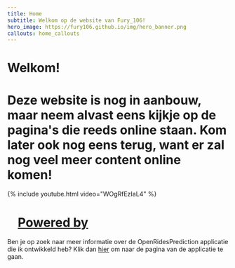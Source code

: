 ```yaml
---
title: Home
subtitle: Welkom op de website van Fury_106!
hero_image: https://fury106.github.io/img/hero_banner.png
callouts: home_callouts
---
```


<html>
<head>
<script id="Cookiebot" src="https://consent.cookiebot.com/uc.js" data-cbid="c28446f3-a71f-463a-aa45-61d022871281" data-blockingmode="auto" type="text/javascript"></script>

<!-- Google tag (gtag.js) -->
<script async src="https://www.googletagmanager.com/gtag/js?id=G-2VNWEQRXBG"></script>
<script>
  window.dataLayer = window.dataLayer || [];
  function gtag(){dataLayer.push(arguments);}
  gtag('js', new Date());

  gtag('config', 'G-2VNWEQRXBG');
</script>

</head>
<body>

<h1>Welkom!</h1>
<h1>Deze website is nog in aanbouw, maar neem alvast eens kijkje op de pagina's die reeds online staan. Kom later ook nog eens terug, want er zal nog veel meer content online komen!</h1>
<!--<p><a href="https://fury106.github.io/about">Over mij</a></p>-->

{% include youtube.html video="WOgRfEzIaL4" %}


<!--Instagram plugin -- oud-->
<!--<div class="embedsocial-hashtag" data-ref="b8238946825a0b199ca4dca77ec429b2c3be6536" ><a class="feed-powered-by-es" href="https://embedsocial.com/products/embedfeed/" target="_blank" title="Powered by EmbedSocial">Powered by EmbedSocial<span>→</span></a></div><script>(function(d, s, id){var js; if (d.getElementById(id)) {return;} js = d.createElement(s); js.id = id; js.src = "https://embedsocial.com/cdn/ht.js"; d.getElementsByTagName("head")[0].appendChild(js);}(document, "script", "EmbedSocialHashtagScript"));</script>-->

<!--Instagram plugin -- nieuw-->
<script src="https://assets.juicer.io/embed.js" type="text/javascript" cookie-consent="functionality"></script>
<link href="https://assets.juicer.io/embed.css" media="all" rel="stylesheet" type="text/css" />
<ul class="juicer-feed" data-feed-id="fury_106" data-origin="embed-code"><h1 class="referral"><a href="https://www.juicer.io">Powered by</a></h1></ul>

<p>Ben je op zoek naar meer informatie over de OpenRidesPrediction applicatie die ik ontwikkeld heb? Klik dan <a href="https://fury106.github.io/openridesprediction">hier</a> om naar de pagina van de applicatie te gaan.</p>

</body>
</html>